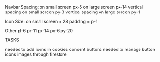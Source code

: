 <!-- Rules -->

Navbar Spacing:
on small screen px-6
on large screen px-14
vertical spacing on small screen py-3
vertical spacing on large screen py-1

Icon Size:
on small screen = 28
padding = p-1

Other
pl-6 pr-11
px-14
px-6
py-20

TASKS

needed to add icons in cookies concent buttons
needed to manage button icons images through firestore
